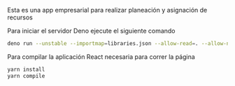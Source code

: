 Esta es una app empresarial para realizar planeación y asignación de recursos

Para iniciar el servidor Deno ejecute el siguiente comando
```bash
deno run --unstable --importmap=libraries.json --allow-read=. --allow-net app.js
```

Para compilar la aplicación React necesaria para correr la página
```bash
yarn install
yarn compile
```